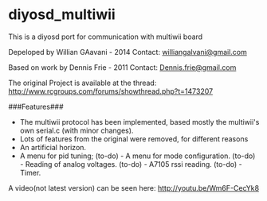 diyosd_multiwii
===============

This is a diyosd port for communication with multiwii board

Depeloped by Willian GAavani - 2014
Contact: williangalvani@gmail.com

Based on work by Dennis Frie - 2011
Contact: Dennis.frie@gmail.com

The original Project is available at the thread: http://www.rcgroups.com/forums/showthread.php?t=1473207

###Features### 
- The multiwii protocol has been implemented, based mostly the multiwii's own serial.c (with minor changes).
- Lots of features from the original were removed, for different reasons
- An artificial horizon.
- A menu for pid tuning;
(to-do) - A menu for mode configuration.
(to-do) - Reading of analog voltages.
(to-do) - A7105 rssi reading.
(to-do) - Timer.
 
A video(not latest version) can be seen here:
http://youtu.be/Wm6F-CecYk8
